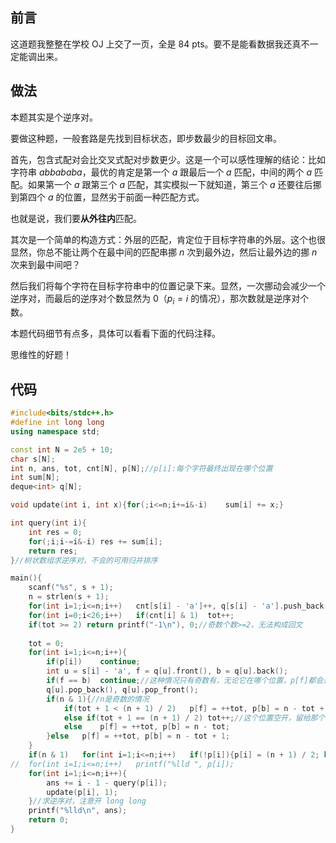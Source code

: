 ## 前言
这道题我整整在学校 OJ 上交了一页，全是 84 pts。要不是能看数据我还真不一定能调出来。

## 做法
本题其实是个逆序对。

要做这种题，一般套路是先找到目标状态，即步数最少的目标回文串。

首先，包含式配对会比交叉式配对步数更少。这是一个可以感性理解的结论：比如字符串 $abbababa$，最优的肯定是第一个 $a$ 跟最后一个 $a$ 匹配，中间的两个 $a$ 匹配。如果第一个 $a$ 跟第三个 $a$ 匹配，其实模拟一下就知道，第三个 $a$ 还要往后挪到第四个 $a$ 的位置，显然劣于前面一种匹配方式。

也就是说，我们要**从外往内**匹配。

其次是一个简单的构造方式：外层的匹配，肯定位于目标字符串的外层。这个也很显然，你总不能让两个在最中间的匹配串挪 $n$ 次到最外边，然后让最外边的挪 $n$ 次来到最中间吧？

然后我们将每个字符在目标字符串中的位置记录下来。显然，一次挪动会减少一个逆序对，而最后的逆序对个数显然为 $0$（$p_i=i$ 的情况），那次数就是逆序对个数。

本题代码细节有点多，具体可以看看下面的代码注释。

思维性的好题！

## 代码
```cpp
#include<bits/stdc++.h>
#define int long long
using namespace std;

const int N = 2e5 + 10;
char s[N];
int n, ans, tot, cnt[N], p[N];//p[i]:每个字符最终出现在哪个位置 
int sum[N];
deque<int> q[N];

void update(int i, int x){for(;i<=n;i+=i&-i)	sum[i] += x;}

int query(int i){
	int res = 0;
	for(;i;i-=i&-i)	res += sum[i];
	return res;
}//树状数组求逆序对，不会的可用归并排序 

main(){
	scanf("%s", s + 1);
	n = strlen(s + 1);
	for(int i=1;i<=n;i++)	cnt[s[i] - 'a']++, q[s[i] - 'a'].push_back(i);//利用双向队列存下每个字符的出现位置 
	for(int i=0;i<26;i++)	if(cnt[i] & 1)	tot++;
	if(tot >= 2) return printf("-1\n"), 0;//奇数个数>=2，无法构成回文 
	
	tot = 0;
	for(int i=1;i<=n;i++){
		if(p[i])	continue;
		int u = s[i] - 'a', f = q[u].front(), b = q[u].back();
		if(f == b)	continue;//这种情况只有奇数有，无论它在哪个位置，p[f]都会是(n+1)/2，故先不管 
		q[u].pop_back(), q[u].pop_front();
		if(n & 1){//n是奇数的情况 
			if(tot + 1 < (n + 1) / 2)	p[f] = ++tot, p[b] = n - tot + 1;
			else if(tot + 1 == (n + 1) / 2)	tot++;//这个位置空开，留给那个出现奇数次的字符 
			else	p[f] = ++tot, p[b] = n - tot;
		}else	p[f] = ++tot, p[b] = n - tot + 1;
	}
	if(n & 1)	for(int i=1;i<=n;i++)	if(!p[i]){p[i] = (n + 1) / 2; break;}//特殊字符 
//	for(int i=1;i<=n;i++)	printf("%lld ", p[i]);
	for(int i=1;i<=n;i++){
		ans += i - 1 - query(p[i]);
		update(p[i], 1);
	}//求逆序对，注意开 long long 
	printf("%lld\n", ans);
	return 0;
} 
```
